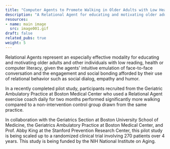 ```yaml
---
title: "Computer Agents to Promote Walking in Older Adults with Low Health Literacy"
description: "A Relational Agent for educating and motivating older adults and other individuals with low reading, health or computer literacy."
resources:
- name: main image
  src: image001.gif
draft: false
related_pubs: true
weight: 5
---
```


Relational Agents represent an especially effective modality for educating and motivating older adults and other individuals with low reading, health or computer literacy, given the agents' intuitive emulation of face-to-face conversation and the engagement and social bonding afforded by their use of relational behavior such as social dialog, empathy and humor.

In a recently completed pilot study, participants recruited from the Geriatric Ambulatory Practice at Boston Medical Center who used a Relational Agent exercise coach daily for two months performed significantly more walking compared to a non-intervention control group drawn from the same practice.

In collaboration with the Geriatrics Section at Boston University School of Medicine, the Geriatrics Ambulatory Practice at Boston Medical Center, and Prof. Abby King at the Stanford Prevention Research Center, this pilot study is being scaled up to a randomized clinical trial involving 270 patients over 4 years. This study is being funded by the NIH National Institute on Aging.

